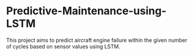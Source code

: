 # Predictive-Maintenance-using-LSTM
This project aims to predict aircraft engine failure within the given number of cycles based on sensor values using LSTM.
